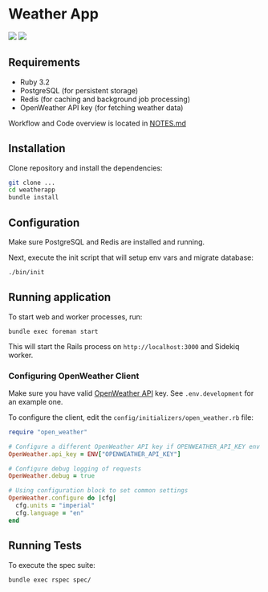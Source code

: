 # Weather App

<img src="/public/screenshots/1.png"/>
<img src="/public/screenshots/2.png"/>

## Requirements

- Ruby 3.2
- PostgreSQL (for persistent storage)
- Redis (for caching and background job processing)
- OpenWeather API key (for fetching weather data)

Workflow and Code overview is located in [NOTES.md](/NOTES.md)

## Installation

Clone repository and install the dependencies:

```bash
git clone ...
cd weatherapp
bundle install
```

## Configuration

Make sure PostgreSQL and Redis are installed and running.

Next, execute the init script that will setup env vars and migrate database:

```bash
./bin/init
```

## Running application

To start web and worker processes, run:

```
bundle exec foreman start
```

This will start the Rails process on `http://localhost:3000` and Sidekiq worker.

### Configuring OpenWeather Client

Make sure you have valid [OpenWeather API](https://openweathermap.org/api) key.
See `.env.development` for an example one.

To configure the client, edit the `config/initializers/open_weather.rb` file:

```ruby
require "open_weather"

# Configure a different OpenWeather API key if OPENWEATHER_API_KEY env var is not set
OpenWeather.api_key = ENV["OPENWEATHER_API_KEY"]

# Configure debug logging of requests
OpenWeather.debug = true

# Using configuration block to set common settings
OpenWeather.configure do |cfg|
  cfg.units = "imperial"
  cfg.language = "en"
end
```

## Running Tests

To execute the spec suite:

```
bundle exec rspec spec/
```
